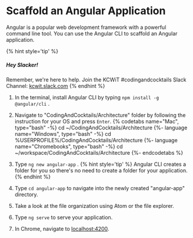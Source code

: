 # Scaffold an Angular Application

Angular is a popular web development framework with a powerful command line tool. You can use the Angular CLI to scaffold an Angular application.

{% hint style='tip' %}
##### Hey Slacker!

Remember, we're here to help.
Join the KCWiT #codingandcocktails Slack Channel: [kcwit.slack.com](http://kcwit.slack.com)
{% endhint %}

1. In the terminal, install Angular CLI by typing `npm install -g @angular/cli` <i class="fa fa-share fa-rotate-180"></i>.

1. Navigate to "CodingAndCocktails/Architecture" folder by following the instruction for your OS and press `Enter`.
   {% codetabs name="Mac", type="bash" -%} 
cd ~/CodingAndCocktails/Architecture
   {%- language name="Windows", type="bash" -%} 
cd %USERPROFILE%/CodingAndCocktails/Architecture
   {%- language name="Chromebooks", type="bash" -%} 
cd ~/workspace/CodingAndCocktails/Architecture
   {%- endcodetabs %}

1. Type `ng new angular-app` <i class="fa fa-share fa-rotate-180"></i>.
   {% hint style='tip' %}
Angular CLI creates a folder for you so there's no need to create a folder for your application.
   {% endhint %}

1. Type `cd angular-app` <i class="fa fa-share fa-rotate-180"></i> to navigate into the newly created "angular-app" directory.

1. Take a look at the file organization using Atom or the file explorer.

1. Type `ng serve` <i class="fa fa-share fa-rotate-180"></i> to serve your application.

1. In Chrome, navigate to [localhost:4200](http://localhost:4200/).
 